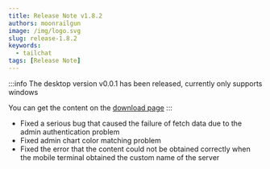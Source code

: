 ```yaml
---
title: Release Note v1.8.2
authors: moonrailgun
image: /img/logo.svg
slug: release-1.8.2
keywords:
  - tailchat
tags: [Release Note]
---
```


:::info
The desktop version v0.0.1 has been released, currently only supports windows

You can get the content on the [download page](https://tailchat.msgbyte.com/downloads)
:::

- Fixed a serious bug that caused the failure of fetch data due to the admin authentication problem
- Fixed admin chart color matching problem
- Fixed the error that the content could not be obtained correctly when the mobile terminal obtained the custom name of the server
